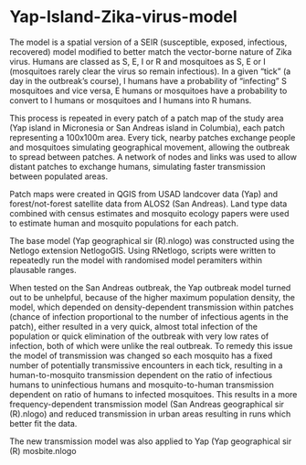 # Yap-Island-Zika-virus-model

The model is a spatial version of a SEIR (susceptible, exposed, infectious, recovered) model modified to better match the vector-borne nature of Zika virus. Humans are classed as S, E, I or R and mosquitoes as S, E or I (mosquitoes rarely clear the virus so remain infectious). In a given “tick” (a day in the outbreak’s course), I humans have a probability of “infecting” S mosquitoes and vice versa, E humans or mosquitoes have a probability to convert to I humans or mosquitoes and I humans into R humans.

This process is repeated in every patch of a patch map of the study area (Yap island in Micronesia or San Andreas island in Columbia), each patch representing a 100x100m area. Every tick, nearby patches exchange people and mosquitoes simulating geographical movement, allowing the outbreak to spread between patches. A network of nodes and links was used to allow distant patches to exchange humans, simulating faster transmission between populated areas.

Patch maps were created in QGIS from USAD landcover data (Yap) and forest/not-forest satellite data from ALOS2 (San Andreas). Land type data combined with census estimates and mosquito ecology papers were used to estimate human and mosquito populations for each patch. 

The base model (Yap geographical sir (R).nlogo) was constructed using the Netlogo extension NetlogoGIS. Using RNetlogo, scripts were written to repeatedly run the model with randomised model peramiters within plausable ranges.

When tested on the San Andreas outbreak, the Yap outbreak model turned out to be unhelpful, because of the higher maximum population density, the model, which depended on density-dependent transmission within patches (chance of infection proportional to the number of infectious agents in the patch), either resulted in a very quick, almost total infection of the population or quick elimination of the outbreak with very low rates of infection, both of which were unlike the real outbreak. To remedy this issue the model of transmission was changed so each mosquito has a fixed number of potentially transmissive encounters in each tick, resulting in a human-to-mosquito transmission dependent on the ratio of infectious humans to uninfectious humans and mosquito-to-human transmission dependent on ratio of humans to infected mosquitoes. This results in a more frequency-dependent transmission model (San Andreas geographical sir (R).nlogo) and reduced transmission in urban areas resulting in runs which better fit the data.

The new transmission model was also applied to Yap (Yap geographical sir (R) mosbite.nlogo

